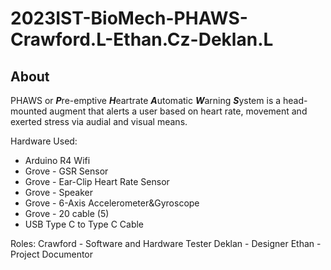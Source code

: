 # 2023IST-BioMech-PHAWS-Crawford.L-Ethan.Cz-Deklan.L

## About

PHAWS or ***P***re-emptive ***H***eartrate ***A***utomatic ***W***arning ***S***ystem is a head-mounted augment that alerts a user based on heart rate, movement and exerted stress via audial and visual means. 

Hardware Used:
- Arduino R4 Wifi
- Grove - GSR Sensor
- Grove - Ear-Clip Heart Rate Sensor
- Grove - Speaker
- Grove - 6-Axis Accelerometer&amp;Gyroscope
- Grove - 20 cable (5)
- USB Type C to Type C Cable

Roles:
Crawford - Software and Hardware Tester
Deklan - Designer
Ethan - Project Documentor
